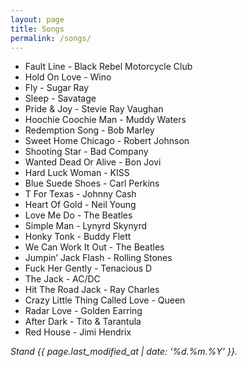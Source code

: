 ```yaml
---
layout: page
title: Songs
permalink: /songs/
---
```


* Fault Line - Black Rebel Motorcycle Club
* Hold On Love - Wino
* Fly - Sugar Ray
* Sleep - Savatage
* Pride & Joy - Stevie Ray Vaughan
* Hoochie Coochie Man - Muddy Waters
* Redemption Song - Bob Marley
* Sweet Home Chicago - Robert Johnson
* Shooting Star - Bad Company
* Wanted Dead Or Alive - Bon Jovi
* Hard Luck Woman - KISS
* Blue Suede Shoes - Carl Perkins
* T For Texas - Johnny Cash
* Heart Of Gold - Neil Young
* Love Me Do - The Beatles
* Simple Man - Lynyrd Skynyrd
* Honky Tonk - Buddy Flett
* We Can Work It Out - The Beatles
* Jumpin’ Jack Flash - Rolling Stones
* Fuck Her Gently - Tenacious D
* The Jack - AC/DC
* Hit The Road Jack - Ray Charles
* Crazy Little Thing Called Love - Queen
* Radar Love - Golden Earring
* After Dark - Tito & Tarantula
* Red House - Jimi Hendrix

*Stand {{ page.last_modified_at | date: '%d.%m.%Y' }}.*
